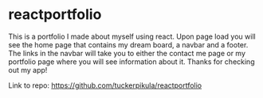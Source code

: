 # reactportfolio

This is a portfolio I made about myself using react. Upon page load you will see the home page that contains my dream board, a navbar and a footer. The links in the navbar will take you to either the contact me page or my portfolio page where you will see information about it. Thanks for checking out my app!

Link to repo:
https://github.com/tuckerpikula/reactportfolio
